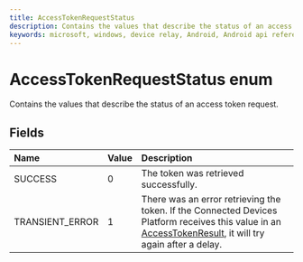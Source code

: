 ```yaml
---
title: AccessTokenRequestStatus 
description: Contains the values that describe the status of an access token request.
keywords: microsoft, windows, device relay, Android, Android api reference
---
```


# AccessTokenRequestStatus enum
Contains the values that describe the status of an access token request.

## Fields

|Name   |Value   |Description   |
|:--------|:-------|:-------------|
|SUCCESS|0|The token was retrieved successfully.|
|TRANSIENT_ERROR|1|There was an error retrieving the token. If the Connected Devices Platform receives this value in an [AccessTokenResult](AccessTokenResult.md), it will try again after a delay.|
